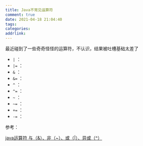 ```yaml
---
title: Java不常见运算符
comment: true
date: 2021-04-18 21:04:40
tags:
categories:
addrlink:
---
```






最近碰到了一些奇奇怪怪的运算符，不认识，结果被吐槽基础太差了



- `|` ：
- `|=` ：
- `&` ：
- `&=` ：
- `^` ：
- `^=` ：
- `~` ：
- `~=` ：
- `+=` ：
- `-=` ：





参考：

[java运算符 与（&）、非（~）、或（|）、异或（^）](https://blog.csdn.net/riemann_/article/details/87870413)

